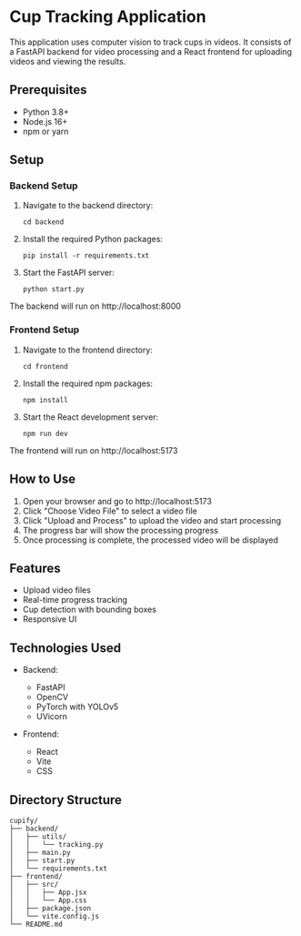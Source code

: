 # Cup Tracking Application

This application uses computer vision to track cups in videos. It consists of a FastAPI backend for video processing and a React frontend for uploading videos and viewing the results.

## Prerequisites

- Python 3.8+
- Node.js 16+
- npm or yarn

## Setup

### Backend Setup

1. Navigate to the backend directory:
   ```
   cd backend
   ```

2. Install the required Python packages:
   ```
   pip install -r requirements.txt
   ```

3. Start the FastAPI server:
   ```
   python start.py
   ```

The backend will run on http://localhost:8000

### Frontend Setup

1. Navigate to the frontend directory:
   ```
   cd frontend
   ```

2. Install the required npm packages:
   ```
   npm install
   ```

3. Start the React development server:
   ```
   npm run dev
   ```

The frontend will run on http://localhost:5173

## How to Use

1. Open your browser and go to http://localhost:5173
2. Click "Choose Video File" to select a video file
3. Click "Upload and Process" to upload the video and start processing
4. The progress bar will show the processing progress
5. Once processing is complete, the processed video will be displayed

## Features

- Upload video files
- Real-time progress tracking
- Cup detection with bounding boxes
- Responsive UI

## Technologies Used

- Backend:
  - FastAPI
  - OpenCV
  - PyTorch with YOLOv5
  - UVicorn

- Frontend:
  - React
  - Vite
  - CSS

## Directory Structure

```
cupify/
├── backend/
│   ├── utils/
│   │   └── tracking.py
│   ├── main.py
│   ├── start.py
│   └── requirements.txt
├── frontend/
│   ├── src/
│   │   ├── App.jsx
│   │   └── App.css
│   ├── package.json
│   └── vite.config.js
└── README.md
``` 